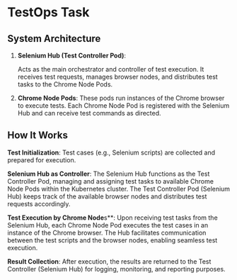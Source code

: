 # TestOps Task

## System Architecture
1. **Selenium Hub (Test Controller Pod)**:

   Acts as the main orchestrator and controller of test execution. It receives test requests, manages browser nodes, and distributes test tasks to the Chrome Node Pods.
2. **Chrome Node Pods**:
   These pods run instances of the Chrome browser to execute tests. Each Chrome Node Pod is registered with the Selenium Hub and can receive test commands as directed.

## How It Works
   **Test Initialization**: Test cases (e.g., Selenium scripts) are collected and prepared for execution.

   **Selenium Hub as Controller**: The Selenium Hub functions as the Test Controller Pod, managing and assigning test tasks to available Chrome Node Pods within the Kubernetes cluster. The Test Controller Pod (Selenium Hub) keeps track of the available browser nodes and distributes test requests accordingly.

   **Test Execution by Chrome Node**s**: Upon receiving test tasks from the Selenium Hub, each Chrome Node Pod executes the test cases in an instance of the Chrome browser. The Hub facilitates communication between the test scripts and the browser nodes, enabling seamless test execution.

   **Result Collection**: After execution, the results are returned to the Test Controller (Selenium Hub) for logging, monitoring, and reporting purposes.